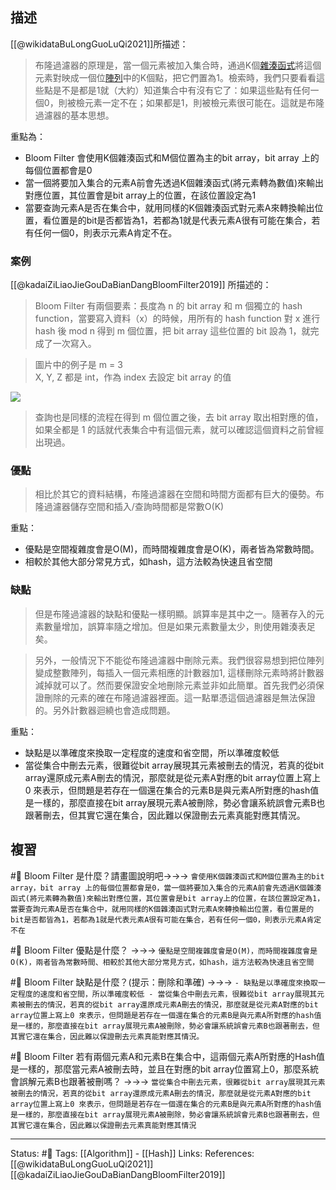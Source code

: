 ## 描述

[[@wikidataBuLongGuoLuQi2021]]所描述：

> 布隆過濾器的原理是，當一個元素被加入集合時，通過K個[雜湊函式](https://zh.wikipedia.org/wiki/%E6%95%A3%E5%88%97%E5%87%BD%E6%95%B0 "雜湊函式")將這個元素對映成一個位[陣列](https://zh.wikipedia.org/wiki/%E6%95%B0%E7%BB%84 "陣列")中的K個點，把它們置為1。檢索時，我們只要看看這些點是不是都是1就（大約）知道集合中有沒有它了：如果這些點有任何一個0，則被檢元素一定不在；如果都是1，則被檢元素很可能在。這就是布隆過濾器的基本思想。

重點為：
- Bloom Filter 會使用K個雜湊函式和M個位置為主的bit array，bit array 上的每個位置都會是0
- 當一個將要加入集合的元素A前會先透過K個雜湊函式(將元素轉為數值)來輸出對應位置，其位置會是bit array上的位置，在該位置設定為1
- 當要查詢元素A是否在集合中，就用同樣的K個雜湊函式對元素A來轉換輸出位置，看位置是的bit是否都皆為1，若都為1就是代表元素A很有可能在集合，若有任何一個0，則表示元素A肯定不在。

### 案例

[[@kadaiZiLiaoJieGouDaBianDangBloomFilter2019]] 所描述的：

> Bloom Filter 有兩個要素：長度為 n 的 bit array 和 m 個獨立的 hash function，當要寫入資料（x）的時候，用所有的 hash function 對 x 進行 hash 後 mod n 得到 m 個位置，把 bit array 這些位置的 bit 設為 1，就完成了一次寫入。

> 圖片中的例子是 m = 3  
> X, Y, Z 都是 int，作為 index 去設定 bit array 的值

![](https://miro.medium.com/max/1400/1*AJqhuLfXgGhE8h1_F5VLZg.jpeg)
> 查詢也是同樣的流程在得到 m 個位置之後，去 bit array 取出相對應的值，如果全都是 1 的話就代表集合中有這個元素，就可以確認這個資料之前曾經出現過。


### 優點
> 相比於其它的資料結構，布隆過濾器在空間和時間方面都有巨大的優勢。布隆過濾器儲存空間和插入/查詢時間都是常數O(K)

重點：
- 優點是空間複雜度會是O(M)，而時間複雜度會是O(K)，兩者皆為常數時間。
- 相較於其他大部分常見方式，如hash，這方法較為快速且省空間

### 缺點
> 但是布隆過濾器的缺點和優點一樣明顯。誤算率是其中之一。隨著存入的元素數量增加，誤算率隨之增加。但是如果元素數量太少，則使用雜湊表足矣。

> 另外，一般情況下不能從布隆過濾器中刪除元素。我們很容易想到把位陣列變成整數陣列，每插入一個元素相應的計數器加1, 這樣刪除元素時將計數器減掉就可以了。然而要保證安全地刪除元素並非如此簡單。首先我們必須保證刪除的元素的確在布隆過濾器裡面。這一點單憑這個過濾器是無法保證的。另外計數器迴繞也會造成問題。

重點：
- 缺點是以準確度來換取一定程度的速度和省空間，所以準確度較低
- 當從集合中刪去元素，很難從bit array展現其元素被刪去的情況，若真的從bit array還原成元素A刪去的情況，那麼就是從元素A對應的bit array位置上寫上0 來表示，但問題是若存在一個還在集合的元素B是與元素A所對應的hash值是一樣的，那麼直接在bit array展現元素A被刪除，勢必會讓系統誤會元素B也跟著刪去，但其實它還在集合，因此難以保證刪去元素真能對應其情況。


## 複習
#🧠 Bloom Filter 是什麼？請畫圖說明吧->->-> `會使用K個雜湊函式和M個位置為主的bit array，bit array 上的每個位置都會是0，當一個將要加入集合的元素A前會先透過K個雜湊函式(將元素轉為數值)來輸出對應位置，其位置會是bit array上的位置，在該位置設定為1，當要查詢元素A是否在集合中，就用同樣的K個雜湊函式對元素A來轉換輸出位置，看位置是的bit是否都皆為1，若都為1就是代表元素A很有可能在集合，若有任何一個0，則表示元素A肯定不在`
<!--SR:!2022-07-11,27,250-->

#🧠 Bloom Filter 優點是什麼？ ->->-> `優點是空間複雜度會是O(M)，而時間複雜度會是O(K)，兩者皆為常數時間、相較於其他大部分常見方式，如hash，這方法較為快速且省空間`
<!--SR:!2022-07-29,35,248-->

#🧠 Bloom Filter 缺點是什麼？(提示：刪除和準確) ->->-> `- 缺點是以準確度來換取一定程度的速度和省空間，所以準確度較低 - 當從集合中刪去元素，很難從bit array展現其元素被刪去的情況，若真的從bit array還原成元素A刪去的情況，那麼就是從元素A對應的bit array位置上寫上0 來表示，但問題是若存在一個還在集合的元素B是與元素A所對應的hash值是一樣的，那麼直接在bit array展現元素A被刪除，勢必會讓系統誤會元素B也跟著刪去，但其實它還在集合，因此難以保證刪去元素真能對應其情況。`
<!--SR:!2022-07-03,10,250-->

#🧠 Bloom Filter  若有兩個元素A和元素B在集合中，這兩個元素A所對應的Hash值是一樣的，那麼當元素A被刪去時，並且在對應的bit array位置寫上0，那麼系統會誤解元素B也跟著被刪嗎？ ->->-> `當從集合中刪去元素，很難從bit array展現其元素被刪去的情況，若真的從bit array還原成元素A刪去的情況，那麼就是從元素A對應的bit array位置上寫上0 來表示，但問題是若存在一個還在集合的元素B是與元素A所對應的hash值是一樣的，那麼直接在bit array展現元素A被刪除，勢必會讓系統誤會元素B也跟著刪去，但其實它還在集合，因此難以保證刪去元素真能對應其情況`
<!--SR:!2022-07-03,10,250-->


---
Status: #🌱 
Tags:
[[Algorithm]] - [[Hash]]
Links:
References:
[[@wikidataBuLongGuoLuQi2021]]
[[@kadaiZiLiaoJieGouDaBianDangBloomFilter2019]]